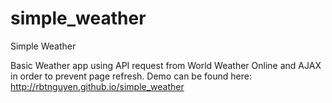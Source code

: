 simple_weather
============

Simple Weather

Basic Weather app using API request from World Weather Online and AJAX in order to prevent page refresh. Demo can be found here: http://rbtnguyen.github.io/simple_weather

